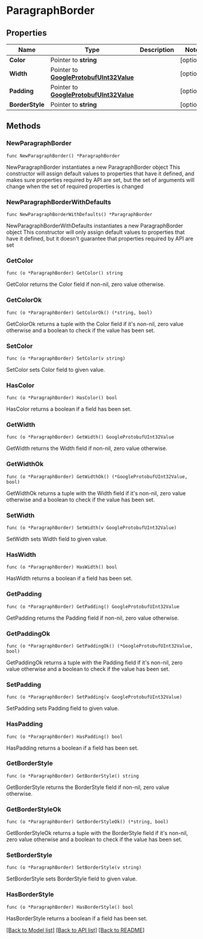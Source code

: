 # ParagraphBorder

## Properties

Name | Type | Description | Notes
------------ | ------------- | ------------- | -------------
**Color** | Pointer to **string** |  | [optional] 
**Width** | Pointer to [**GoogleProtobufUInt32Value**](GoogleProtobufUInt32Value.md) |  | [optional] 
**Padding** | Pointer to [**GoogleProtobufUInt32Value**](GoogleProtobufUInt32Value.md) |  | [optional] 
**BorderStyle** | Pointer to **string** |  | [optional] 

## Methods

### NewParagraphBorder

`func NewParagraphBorder() *ParagraphBorder`

NewParagraphBorder instantiates a new ParagraphBorder object
This constructor will assign default values to properties that have it defined,
and makes sure properties required by API are set, but the set of arguments
will change when the set of required properties is changed

### NewParagraphBorderWithDefaults

`func NewParagraphBorderWithDefaults() *ParagraphBorder`

NewParagraphBorderWithDefaults instantiates a new ParagraphBorder object
This constructor will only assign default values to properties that have it defined,
but it doesn't guarantee that properties required by API are set

### GetColor

`func (o *ParagraphBorder) GetColor() string`

GetColor returns the Color field if non-nil, zero value otherwise.

### GetColorOk

`func (o *ParagraphBorder) GetColorOk() (*string, bool)`

GetColorOk returns a tuple with the Color field if it's non-nil, zero value otherwise
and a boolean to check if the value has been set.

### SetColor

`func (o *ParagraphBorder) SetColor(v string)`

SetColor sets Color field to given value.

### HasColor

`func (o *ParagraphBorder) HasColor() bool`

HasColor returns a boolean if a field has been set.

### GetWidth

`func (o *ParagraphBorder) GetWidth() GoogleProtobufUInt32Value`

GetWidth returns the Width field if non-nil, zero value otherwise.

### GetWidthOk

`func (o *ParagraphBorder) GetWidthOk() (*GoogleProtobufUInt32Value, bool)`

GetWidthOk returns a tuple with the Width field if it's non-nil, zero value otherwise
and a boolean to check if the value has been set.

### SetWidth

`func (o *ParagraphBorder) SetWidth(v GoogleProtobufUInt32Value)`

SetWidth sets Width field to given value.

### HasWidth

`func (o *ParagraphBorder) HasWidth() bool`

HasWidth returns a boolean if a field has been set.

### GetPadding

`func (o *ParagraphBorder) GetPadding() GoogleProtobufUInt32Value`

GetPadding returns the Padding field if non-nil, zero value otherwise.

### GetPaddingOk

`func (o *ParagraphBorder) GetPaddingOk() (*GoogleProtobufUInt32Value, bool)`

GetPaddingOk returns a tuple with the Padding field if it's non-nil, zero value otherwise
and a boolean to check if the value has been set.

### SetPadding

`func (o *ParagraphBorder) SetPadding(v GoogleProtobufUInt32Value)`

SetPadding sets Padding field to given value.

### HasPadding

`func (o *ParagraphBorder) HasPadding() bool`

HasPadding returns a boolean if a field has been set.

### GetBorderStyle

`func (o *ParagraphBorder) GetBorderStyle() string`

GetBorderStyle returns the BorderStyle field if non-nil, zero value otherwise.

### GetBorderStyleOk

`func (o *ParagraphBorder) GetBorderStyleOk() (*string, bool)`

GetBorderStyleOk returns a tuple with the BorderStyle field if it's non-nil, zero value otherwise
and a boolean to check if the value has been set.

### SetBorderStyle

`func (o *ParagraphBorder) SetBorderStyle(v string)`

SetBorderStyle sets BorderStyle field to given value.

### HasBorderStyle

`func (o *ParagraphBorder) HasBorderStyle() bool`

HasBorderStyle returns a boolean if a field has been set.


[[Back to Model list]](../README.md#documentation-for-models) [[Back to API list]](../README.md#documentation-for-api-endpoints) [[Back to README]](../README.md)


